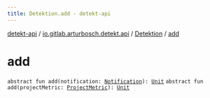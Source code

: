 ```yaml
---
title: Detektion.add - detekt-api
---
```


[detekt-api](../../index.html) / [io.gitlab.arturbosch.detekt.api](../index.html) / [Detektion](index.html) / [add](./add.html)

# add

`abstract fun add(notification: `[`Notification`](../-notification/index.html)`): `[`Unit`](https://kotlinlang.org/api/latest/jvm/stdlib/kotlin/-unit/index.html)
`abstract fun add(projectMetric: `[`ProjectMetric`](../-project-metric/index.html)`): `[`Unit`](https://kotlinlang.org/api/latest/jvm/stdlib/kotlin/-unit/index.html)